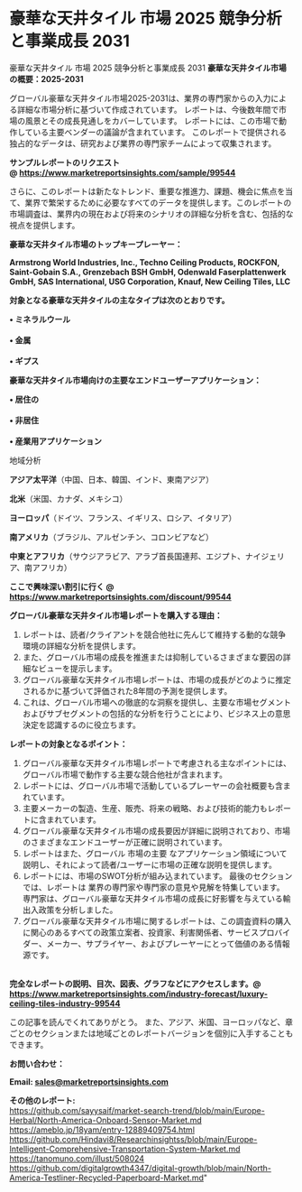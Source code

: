 # 豪華な天井タイル 市場 2025 競争分析と事業成長 2031
豪華な天井タイル 市場 2025 競争分析と事業成長 2031
<strong><b>豪華な天井タイル市場の概要：2025-2031</b></strong>

グローバル豪華な天井タイル市場2025-2031は、業界の専門家からの入力による詳細な市場分析に基づいて作成されています。 レポートは、今後数年間で市場の風景とその成長見通しをカバーしています。 レポートには、この市場で動作している主要ベンダーの議論が含まれています。 このレポートで提供される独占的なデータは、研究および業界の専門家チームによって収集されます。

<strong>サンプルレポートのリクエスト @ <a href=https://www.marketreportsinsights.com/sample/99544>https://www.marketreportsinsights.com/sample/99544</a></strong>

さらに、このレポートは新たなトレンド、重要な推進力、課題、機会に焦点を当て、業界で繁栄するために必要なすべてのデータを提供します。このレポートの市場調査は、業界内の現在および将来のシナリオの詳細な分析を含む、包括的な視点を提供します。

<strong>豪華な天井タイル市場のトップキープレーヤー：</strong>

<strong>Armstrong World Industries, Inc., Techno Ceiling Products, ROCKFON, Saint-Gobain S.A., Grenzebach BSH GmbH, Odenwald Faserplattenwerk GmbH, SAS International, USG Corporation, Knauf, New Ceiling Tiles, LLC</strong>

<strong><b>対象となる豪華な天井タイルの主なタイプは次のとおりです。</b></strong>

<strong>• ミネラルウール<br><br>• 金属<br><br>• ギプス</strong>

<strong><b>豪華な天井タイル市場向けの主要なエンドユーザーアプリケーション：</b></strong>

<strong>• 居住の<br><br>• 非居住<br><br>• 産業用アプリケーション</strong>

 地域分析

<strong><b>アジア太平洋</b></strong>（中国、日本、韓国、インド、東南アジア）

<strong><b>北米</b></strong>（米国、カナダ、メキシコ）

<strong><b>ヨーロッパ</b></strong>（ドイツ、フランス、イギリス、ロシア、イタリア）

<strong><b>南アメリカ</b></strong>（ブラジル、アルゼンチン、コロンビアなど）

<strong><b>中東とアフリカ</b></strong>（サウジアラビア、アラブ首長国連邦、エジプト、ナイジェリア、南アフリカ）

<strong>ここで興味深い割引に行く @ <a href=https://www.marketreportsinsights.com/discount/99544>https://www.marketreportsinsights.com/discount/99544</a></strong>

<strong><b>グローバル豪華な天井タイル市場レポートを購入する理由：</b></strong>
<ol>
  <li>レポートは、読者/クライアントを競合他社に先んじて維持する動的な競争環境の詳細な分析を提供します。</li>
  <li>また、グローバル市場の成長を推進または抑制しているさまざまな要因の詳細なビューを提示します。</li>
  <li>グローバル豪華な天井タイル市場レポートは、市場の成長がどのように推定されるかに基づいて評価された8年間の予測を提供します。</li>
  <li>これは、グローバル市場への徹底的な洞察を提供し、主要な市場セグメントおよびサブセグメントの包括的な分析を行うことにより、ビジネス上の意思決定を認識するのに役立ちます。</li>
</ol>
<strong><b>レポートの対象となるポイント：</b></strong>
<ol>
  <li>グローバル豪華な天井タイル市場レポートで考慮される主なポイントには、グローバル市場で動作する主要な競合他社が含まれます。</li>
  <li>レポートには、グローバル市場で活動しているプレーヤーの会社概要も含まれています。</li>
  <li>主要メーカーの製造、生産、販売、将来の戦略、および技術的能力もレポートに含まれています。</li>
  <li>グローバル豪華な天井タイル市場の成長要因が詳細に説明されており、市場のさまざまなエンドユーザーが正確に説明されています。</li>
  <li>レポートはまた、グローバル 市場の主要 なアプリケーション領域について説明し、それによって読者/ユーザーに市場の正確な説明を提供します。</li>
  <li>レポートには、市場のSWOT分析が組み込まれています。 最後のセクションでは、レポートは 業界の専門家や専門家の意見や見解を特集しています。 専門家は、グローバル豪華な天井タイル市場の成長に好影響を与えている輸出入政策を分析しました。</li>
  <li>グローバル豪華な天井タイル市場に関するレポートは、この調査資料の購入に関心のあるすべての政策立案者、投資家、利害関係者、サービスプロバイダー、メーカー、サプライヤー、およびプレーヤーにとって価値のある情報源です。</li>
</ol><br>
<strong>完全なレポートの説明、目次、図表、グラフなどにアクセスします。@ <a href=https://www.marketreportsinsights.com/industry-forecast/luxury-ceiling-tiles-industry-99544>https://www.marketreportsinsights.com/industry-forecast/luxury-ceiling-tiles-industry-99544</a></strong>

この記事を読んでくれてありがとう。 また、アジア、米国、ヨーロッパなど、章ごとのセクションまたは地域ごとのレポートバージョンを個別に入手することもできます。

<strong><b>お問い合わせ：</b></strong>

<strong>Email: </strong><a href=mailto:sales@marketreportsinsights.com><strong>sales@marketreportsinsights.com</strong></a>

<strong>その他のレポート:</strong>
<br>
<a href=https://github.com/sayysaif/market-search-trend/blob/main/Europe-Herbal/North-America-Onboard-Sensor-Market.md>https://github.com/sayysaif/market-search-trend/blob/main/Europe-Herbal/North-America-Onboard-Sensor-Market.md</a>
<br>
<a href=https://ameblo.jp/18yam/entry-12889409754.html>https://ameblo.jp/18yam/entry-12889409754.html</a>
<br>
<a href=https://github.com/Hindavi8/Researchinsightss/blob/main/Europe-Intelligent-Comprehensive-Transportation-System-Market.md>https://github.com/Hindavi8/Researchinsightss/blob/main/Europe-Intelligent-Comprehensive-Transportation-System-Market.md</a>
<br>
<a href=https://tanomuno.com/illust/508024>https://tanomuno.com/illust/508024</a>
<br>
<a href=https://github.com/digitalgrowth4347/digital-growth/blob/main/North-America-Testliner-Recycled-Paperboard-Market.md>https://github.com/digitalgrowth4347/digital-growth/blob/main/North-America-Testliner-Recycled-Paperboard-Market.md</a>"

